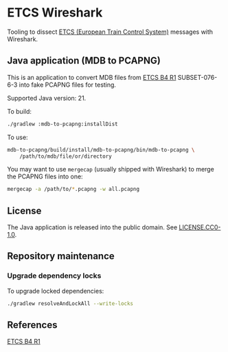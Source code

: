 # ETCS Wireshark

Tooling to dissect [ETCS (European Train Control System)][ETCS B4 R1]
messages with Wireshark.

## Java application (MDB to PCAPNG)

This is an application to convert MDB files from [ETCS B4 R1][ETCS B4 R1]
SUBSET-076-6-3 into fake PCAPNG files for testing.

Supported Java version: 21.

To build:

```bash
./gradlew :mdb-to-pcapng:installDist
```

To use:

```bash
mdb-to-pcapng/build/install/mdb-to-pcapng/bin/mdb-to-pcapng \
    /path/to/mdb/file/or/directory
```

You may want to use `mergecap` (usually shipped with Wireshark) to merge the
PCAPNG files into one:

```bash
mergecap -a /path/to/*.pcapng -w all.pcapng
```

## License

The Java application is released into the public domain.
See [LICENSE.CC0-1.0](LICENSE.CC0-1.0).

## Repository maintenance

### Upgrade dependency locks

To upgrade locked dependencies:

```bash
./gradlew resolveAndLockAll --write-locks
```

## References

[ETCS B4 R1][ETCS B4 R1]

[ETCS B4 R1]: https://www.era.europa.eu/era-folder/1-ccs-tsi-appendix-mandatory-specifications-etcs-b4-r1-rmr-gsm-r-b1-mr1-frmcs-b0-ato-b1
